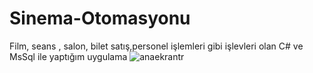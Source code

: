 # Sinema-Otomasyonu
Film, seans , salon, bilet satış,personel işlemleri gibi işlevleri olan C# ve MsSql ile yaptığım uygulama
![anaekrantr](https://user-images.githubusercontent.com/105980280/208774972-c2bea8d5-93cf-43fb-81a3-ab0de57b596b.png)
